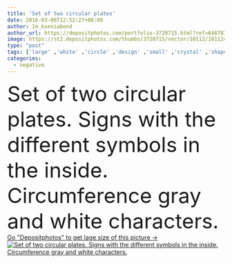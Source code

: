 ```yaml
---
title: 'Set of two circular plates'
date: 2016-03-06T12:52:27+00:00
author: Im_kseniabond
author_url: https://depositphotos.com/portfolio-3720715.html?ref=64678756
image: https://st2.depositphotos.com/thumbs/3720715/vector/10112/101124214/api_thumb_450.jpg?forcejpeg=true
type: "post"
tags: ['large' ,'white' ,'circle' ,'design' ,'small' ,'crystal' ,'shape' ,'decoration' ,'sign' ,'label' ,'vivid' ,'pattern' ,'branch' ,'position' ,'arrow' ,'gray' ,'star' ,'center' ,'heart' ,'letter' ,'collection' ,'intricate' ,'company' ,'name' ,'right' ,'sheet' ,'positive' ,'relaxed' ,'thin' ,'logo' ,'minimalism' ,'rhythm' ,'crown' ,'scales' ,'nine' ,'left' ,'oats' ,'monogram' ,'polygon' ,'subtracting' ,'memorable' ,'negative space' ,'diamond set' ,'the variant' ]
categories: 
  - negative
---
```

<div aling="center">
            <font size="60"> Set of two circular plates. Signs with the different symbols in the inside. Circumference gray and white characters.</font>   
</div>
<div>
    <a href='https://st2.depositphotos.com/thumbs/3720715/vector/10112/101124214/api_thumb_450.jpg?forcejpeg=true?ref=64678756' target=_blank > Go "Depositphotos" to get lage size of this picture ->
        <img href='https://st2.depositphotos.com/thumbs/3720715/vector/10112/101124214/api_thumb_450.jpg?forcejpeg=true?ref=64678756' src='https://st2.depositphotos.com/3720715/10112/v/950/depositphotos_101124214-stock-illustration-set-of-two-circular-plates.jpg?forcejpeg=true' alt='Set of two circular plates. Signs with the different symbols in the inside. Circumference gray and white characters.' >
    </a>
</div>
